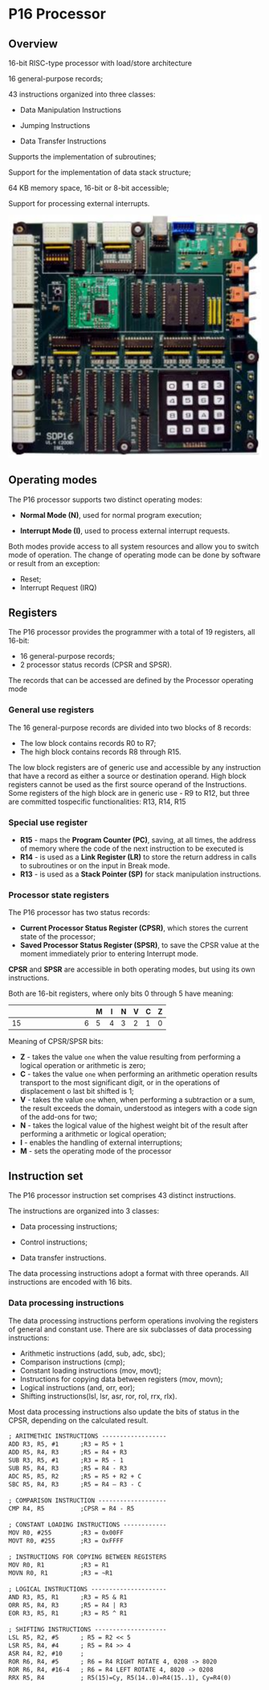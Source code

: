 # P16 Processor



## Overview

16-bit RISC-type processor with load/store architecture

16 general-purpose records;

43 instructions organized into three classes:

- Data Manipulation Instructions

- Jumping Instructions

- Data Transfer Instructions


Supports the implementation of subroutines;

Support for the implementation of data stack structure;

64 KB memory space, 16-bit or 8-bit accessible;

Support for processing external interrupts.



![image-20240303132619545](../../images/image-20240303132619545.png)



## Operating modes

The P16 processor supports two distinct operating modes:

- **Normal Mode (N)**, used for normal program execution;

- **Interrupt Mode (I)**, used to process external interrupt requests.

Both modes provide access to all system resources and allow you to switch mode of operation.
The change of operating mode can be done by software or result from an exception:
- Reset;
- Interrupt Request (IRQ)

## Registers

The P16 processor provides the programmer with a total of 19 registers, all 16-bit:
- 16 general-purpose records;
-  2 processor status records (CPSR and SPSR).

The records that can be accessed are defined by the Processor operating mode

### General use registers

The 16 general-purpose records are divided into two blocks of 8 records:
- The low block contains records R0 to R7;
- The high block contains records R8 through R15.

The low block registers are of generic use and accessible by any instruction that have a record as either a source or destination operand.
High block registers cannot be used as the first source operand of the Instructions.
Some registers of the high block are in generic use - R9 to R12, but three are committed tospecific functionalities: R13, R14, R15

### Special use register

- **R15** - maps the **Program Counter (PC)**, saving, at all times, the address of memory where the code of the next instruction to be executed is
- **R14** - is used as a **Link Register (LR)** to store the return address in calls to subroutines or on the input in Break mode.
- **R13** -  is used as a **Stack Pointer (SP)** for stack manipulation instructions.

### Processor state registers

The P16 processor has two status records:
- **Current Processor Status Register (CPSR)**, which stores the current state of the processor;
- **Saved Processor Status Register (SPSR)**, to save the CPSR value at the moment 
immediately prior to entering Interrupt mode.

**CPSR** and **SPSR** are accessible in both operating modes, but using its own instructions.

Both are 16-bit registers, where only bits 0 through 5 have meaning:

|      |      |      |      |      |      |      |      |      |      | M    | I    | N    | V    | C    | Z    |
| ---- | ---- | ---- | ---- | ---- | ---- | ---- | ---- | ---- | ---- | ---- | ---- | ---- | ---- | ---- | ---- |
| 15   |      |      |      |      |      |      |      |      | 6    | 5    | 4    | 3    | 2    | 1    | 0    |

Meaning of CPSR/SPSR bits:

- **Z** - takes the value ```one``` when the value resulting from performing a logical operation or arithmetic is zero;
- **C** - takes the value ```one``` when performing an arithmetic operation results transport to the most significant digit, or in the operations of displacement o last bit shifted is 1;
- **V** - takes the value ```one``` when, when performing a subtraction or a sum, the result exceeds the domain, understood as integers with a code sign of the add-ons for two;
- **N** - takes the logical value of the highest weight bit of the result after performing a arithmetic or logical operation;
- **I** - enables the handling of external interruptions;
- **M** - sets the operating mode of the processor

## Instruction set

The P16 processor instruction set comprises 43 distinct instructions.

The instructions are organized into 3 classes:

- Data processing instructions;

- Control instructions;

- Data transfer instructions.

The data processing instructions adopt a format with three operands.
All instructions are encoded with 16 bits.



### Data processing instructions

The data processing instructions perform operations involving the registers of general and constant use.
There are six subclasses of data processing instructions:

- Arithmetic instructions (add, sub, adc, sbc);
- Comparison instructions (cmp);
- Constant loading instructions (mov, movt);
- Instructions for copying data between registers (mov, movn);
- Logical instructions (and, orr, eor);
- Shifting instructions(lsl, lsr, asr, ror, rol, rrx, rlx).

Most data processing instructions also update the bits of status in the CPSR, depending on the calculated result.

```assembly
; ARITMETHIC INSTRUCTIONS ------------------
ADD R3, R5, #1 		;R3 = R5 + 1
ADD R5, R4, R3 		;R5 = R4 + R3
SUB R3, R5, #1 		;R3 = R5 - 1
SUB R5, R4, R3 		;R5 = R4 - R3
ADC R5, R5, R2 		;R5 = R5 + R2 + C
SBC R5, R4, R3 		;R5 = R4 – R3 - C

; COMPARISON INSTRUCTION -------------------
CMP R4, R5 			;CPSR = R4 - R5

; CONSTANT LOADING INSTRUCTIONS ------------
MOV R0, #255		;R3 = 0x00FF 
MOVT R0, #255		;R3 = OxFFFF

; INSTRUCTIONS FOR COPYING BETWEEN REGISTERS
MOV R0, R1			;R3 = R1
MOVN R0, R1			;R3 = ~R1

; LOGICAL INSTRUCTIONS ---------------------
AND R3, R5, R1 		;R3 = R5 & R1
ORR R5, R4, R3 		;R5 = R4 | R3
EOR R3, R5, R1 		;R3 = R5 ^ R1

; SHIFTING INSTRUCTIONS --------------------
LSL R5, R2, #5 		; R5 = R2 << 5
LSR R5, R4, #4 		; R5 = R4 >> 4
ASR R4, R2, #10 	; 
ROR R6, R4, #5 		; R6 = R4 RIGHT ROTATE 4, 0208 -> 8020
ROR R6, R4, #16-4 	; R6 = R4 LEFT ROTATE 4, 8020 -> 0208
RRX R5, R4 			; R5(15)=Cy, R5(14..0)=R4(15..1), Cy=R4(0)
```



